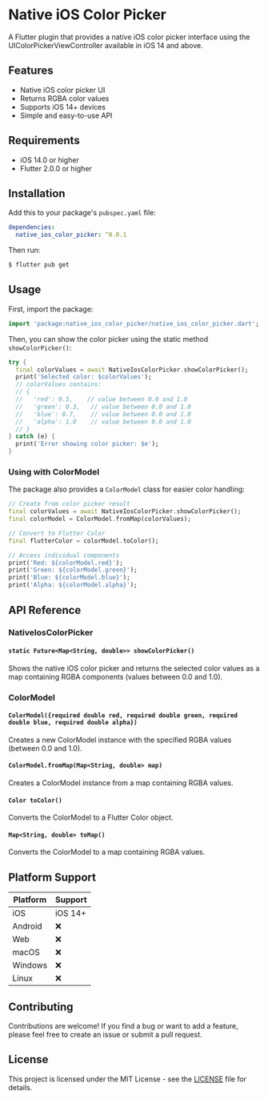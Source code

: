 # Native iOS Color Picker

A Flutter plugin that provides a native iOS color picker interface using the UIColorPickerViewController available in iOS 14 and above.

## Features

- Native iOS color picker UI
- Returns RGBA color values
- Supports iOS 14+ devices
- Simple and easy-to-use API

## Requirements

- iOS 14.0 or higher
- Flutter 2.0.0 or higher

## Installation

Add this to your package's `pubspec.yaml` file:

```yaml
dependencies:
  native_ios_color_picker: ^0.0.1
```

Then run:

```bash
$ flutter pub get
```

## Usage

First, import the package:

```dart
import 'package:native_ios_color_picker/native_ios_color_picker.dart';
```

Then, you can show the color picker using the static method `showColorPicker()`:

```dart
try {
  final colorValues = await NativeIosColorPicker.showColorPicker();
  print('Selected color: $colorValues');
  // colorValues contains:
  // {
  //   'red': 0.5,    // value between 0.0 and 1.0
  //   'green': 0.3,   // value between 0.0 and 1.0
  //   'blue': 0.7,    // value between 0.0 and 1.0
  //   'alpha': 1.0    // value between 0.0 and 1.0
  // }
} catch (e) {
  print('Error showing color picker: $e');
}
```

### Using with ColorModel

The package also provides a `ColorModel` class for easier color handling:

```dart
// Create from color picker result
final colorValues = await NativeIosColorPicker.showColorPicker();
final colorModel = ColorModel.fromMap(colorValues);

// Convert to Flutter Color
final flutterColor = colorModel.toColor();

// Access individual components
print('Red: ${colorModel.red}');
print('Green: ${colorModel.green}');
print('Blue: ${colorModel.blue}');
print('Alpha: ${colorModel.alpha}');
```

## API Reference

### NativeIosColorPicker

#### `static Future<Map<String, double>> showColorPicker()`

Shows the native iOS color picker and returns the selected color values as a map containing RGBA components (values between 0.0 and 1.0).

### ColorModel

#### `ColorModel({required double red, required double green, required double blue, required double alpha})`

Creates a new ColorModel instance with the specified RGBA values (between 0.0 and 1.0).

#### `ColorModel.fromMap(Map<String, double> map)`

Creates a ColorModel instance from a map containing RGBA values.

#### `Color toColor()`

Converts the ColorModel to a Flutter Color object.

#### `Map<String, double> toMap()`

Converts the ColorModel to a map containing RGBA values.

## Platform Support

| Platform | Support |
|----------|----------|
| iOS      | iOS 14+  |
| Android  | ❌       |
| Web      | ❌       |
| macOS    | ❌       |
| Windows  | ❌       |
| Linux    | ❌       |

## Contributing

Contributions are welcome! If you find a bug or want to add a feature, please feel free to create an issue or submit a pull request.

## License

This project is licensed under the MIT License - see the [LICENSE](LICENSE) file for details.